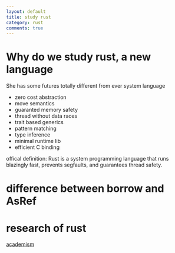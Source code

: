 ```yaml
---
layout: default
title: study rust 
category: rust
comments: true
---
```


# Why do we study rust, a new language
She has some futures totally different from ever system language

* zero cost abstraction
* move semantics
* guaranted memory safety
* thread without data races
* trait based generics
* pattern matching
* type inference
* minimal runtime lib
* efficient C binding

offical definition: Rust is a system programming language that runs blazingly fast, prevents segfaults, and guarantees thread safety.


# difference between borrow and AsRef

# research of rust
[academism](http://www.kancloud.cn/thinkphp/rust/36107)
